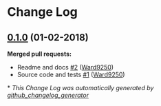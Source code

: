 # Change Log

## [0.1.0](https://github.com/BioJulia/BioTools.jl/tree/0.1.0) (**01-02-2018**)
**Merged pull requests:**

- Readme and docs [\#2](https://github.com/BioJulia/BioTools.jl/pull/2) ([Ward9250](https://github.com/Ward9250))
- Source code and tests [\#1](https://github.com/BioJulia/BioTools.jl/pull/1) ([Ward9250](https://github.com/Ward9250))



\* *This Change Log was automatically generated by [github_changelog_generator](https://github.com/skywinder/Github-Changelog-Generator)*